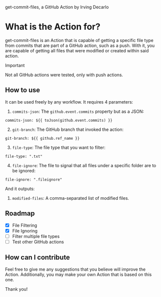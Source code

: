 get-commit-files, a GitHub Action by Irving Decarlo

# What is the Action for?

get-commit-files is an Action that is capable of getting a specific file type from commits that are part of a GitHub action, such as a push. With it, you are capable of getting all files that were modified or created within said action.

> [!IMPORTANT]
> Not all GitHub actions were tested, only with push actions.

## How to use

It can be used freely by any workflow. It requires 4 parameters:
1. `commits-json`: The `github.event.commits` property but as a JSON:
```
commits-json: ${{ toJson(github.event.commits) }}
```
2. `git-branch`: The GitHub branch that invoked the action:
```
git-branch: ${{ github.ref_name }}
```
3. `file-type`: The file type that you want to filter:
```
file-type: ".txt"
```
4. `file-ignore`: The file to signal that all files under a specific folder are to be ignored:
```
file-ignore: ".fileignore"
```

And it outputs:
1. `modified-files`: A comma-separated list of modified files.

## Roadmap

- [x] File Filtering
- [x] File Ignoring
- [ ] Filter multiple file types
- [ ] Test other GitHub actions

## How can I contribute

Feel free to give me any suggestions that you believe will improve the Action. Additionally, you may make your own Action that is based on this one.

Thank you!
